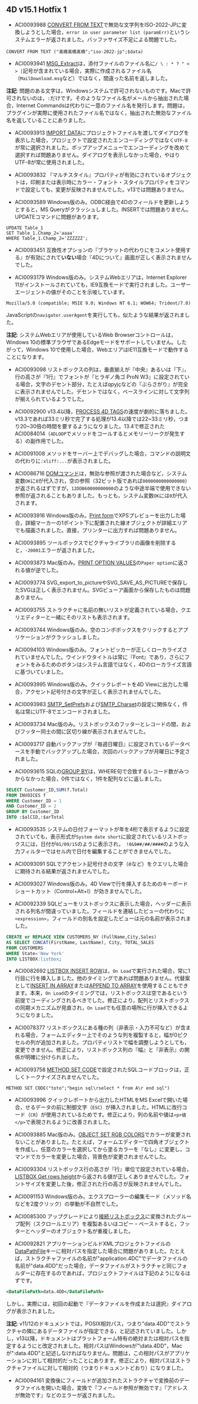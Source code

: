 4D v15.1 Hotfix 1
---
* ACI0093988 [CONVERT FROM TEXT](http://doc.4d.com/4Dv15R2/4D/15-R2/CONVERT-FROM-TEXT.301-2543340.ja.html)で無効な文字列をISO-2022-JPに変換しようとした場合，``error in user parameter list (paramErr)``というシステムエラーが返されました。バッファサイズ不足による問題でした。

```
CONVERT FROM TEXT ("髙橋髙橋髙橋";"iso-2022-jp";$data)
```

* ACI0093941 [MSG_Extract](http://doc.4d.com/4Dv15R2/4D-Internet-Commands/15-R2/MSG-Extract.301-2666848.ja.html)は，添付ファイルのファイル名に``/ \ : * ? " < > |``記号が含まれている場合，実際に作成されるファイル名（``MailDownload.msg``など）ではなく，間違った名前を返しました。

**注記**: 問題のある文字は，Windowsシステムで許可されないものです。Macで許可されないのは，``:``だけです。そのようなファイル名がメールから抽出された場合，Internet Commandsは代わりに一意のファイル名を発行します。問題は，プラグインが実際に使用されたファイル名ではなく，抽出された無効なファイル名を返していることにありました。

* ACI0093913 [IMPORT DATA](http://doc.4d.com/4Dv15R2/4D/15-R2/IMPORT-DATA.301-2543784.ja.html)にプロジェクトファイルを渡してダイアログを表示した場合，プロジェクトで設定されたエンコーディングではなく``UTF-8``が常に選択されました。ポップアップメニューでエンコーディングを改めて選択すれば問題ありません。ダイアログを表示しなかった場合，やはりUTF-8が常に使用されました。

* ACI0093832 『マルチスタイル』プロパティが有効にされているオブジェクトは，印刷または表示時にカラー・フォント・スタイルプロパティをコマンドで設定しても，変更が反映されませんでした。v13では問題ありません。
 
* ACI0093589 Windows版のみ。ODBC経由で4Dのフィールドを更新しようとすると，MS Queryがクラッシュしました。INSERTでは問題ありません。UPDATEコマンドに問題があります。

```
UPDATE Table_1
SET Table_1.Champ_2='aaaa'
WHERE Table_1.Champ_2='ZZZZZZ';
```

* ACI0093451 互換性オプションの『ブラケットの代わりにをコメント使用する』が有効にされて**いない**場合『4Dについて』画面が正しく表示されませんでした。

* ACI0093179 Windows版のみ。システムWebエリアは，Internet Explorer 11がインストールされていても，IE9互換モードで実行されました。ユーザーエージェントの値がそのことを示唆しています。

```
Mozilla/5.0 (compatible; MSIE 9.0; Windows NT 6.1; WOW64; Trident/7.0)
```

JavaScriptの```navigator.userAgent```を実行しても，似たような結果が返されました。

**注記**: システムWebエリアが使用しているWeb Browserコントロールは，Windows 10の標準ブラウザであるEdgeモードをサポートしていません。したがって，Windows 10で使用した場合，WebエリアはIE11互換モードで動作することになります。

* ACI0093098 リストボックスの列は，垂直揃えが『中央』あるいは『下』，行の高さが『1行』でフォントが『ヒラギノ角ゴ ProN W3』に設定されている場合，文字のデセント部分，たとえばqpyjçなどの『ぶらさがり』が完全に表示されませんでした。デセントではなく，ベースラインに対して文字列が揃えられているようでした。

* ACI0092900 v13.4以降，[PROCESS 4D TAGS](http://doc.4d.com/4Dv15R2/4D/15-R2/PROCESS-4D-TAGS.301-2542879.ja.html)の速度が劇的に落ちました。v13.3であれば33ミリ秒で完了する処理が13.4以降では22~33ミリ秒，つまり20~30倍の時間を要するようになりました。13.4で修正されたACI0084014（``4DLOOP``でメソッドをコールするとメモリーリークが発生する）の副作用でした。

* ACI0091008 メソッドをサーバー上でデバッグした場合，コマンドの説明文の代わりに``:xliff:...``が表示されました。

* ACI0086716 [DOMコマンド](http://doc.4d.com/4Dv14/4D/14.4/Overview-of-XML-DOM-Commands.300-2512139.ja.html)は，無効な参照が渡された場合など，システム変数```OK```に```0```が代入され，空の参照（32ビット版であれば```0000000000000000```）が返されるはずですが，```12DDB60000000000```のような中途半端で使用できない参照が返されることもありました。もっとも，システム変数```OK```には```0```が代入されます。

* ACI0093916 Windows版のみ。[Print form](http://doc.4d.com/4Dv15R2/4D/15-R2/Print-form.301-2543547.ja.html)でXPSプレビューを出力した場合，詳細マーカーの1ポイント下に配置された線オブジェクトが詳細エリアでも描画されました。直接，プリンターに出力すれば問題ありません。

* ACI0093895 ツールボックスでピクチャライブラリの画像を削除すると，``-20001``エラーが返されました。

* ACI0093873 Mac版のみ。[PRINT OPTION VALUES](http://doc.4d.com/4Dv15R2/4D/15-R2/PRINT-OPTION-VALUES.301-2543572.ja.html)の``Paper option``に返される値が逆でした。

* ACI0093774 SVG_export_to_pictureやSVG_SAVE_AS_PICTUREで保存したSVGは正しく表示されません。SVGビューア画面から保存したものは問題ありません。

* ACI0093755 ストラクチャに名前の無いリストが定義されている場合，クエリエディターと一緒にそのリストも表示されます。

* ACI0093744 Windows版のみ。空のコンボボックスをクリックするとアプリケーションがクラッシュしました。

* ACI0094103 Windows版のみ。フォントピッカーが正しくローカライズされていませんでした。ウインドウタイトルは常に『Font』であり，さらにフォントをみるためのボタンはシステム言語ではなく，4Dのローカライズ言語に基づいていました。

* ACI0093995 Windows版のみ。クイックレポートを4D Viewに出力した場合，アクセント記号付きの文字が正しく表示されませんでした。

* ACI0093983 [SMTP_SetPrefs](http://doc.4d.com/4Dv15R2/4D-Internet-Commands/15-R2/SMTP-SetPrefs.301-2666801.ja.html)および[SMTP_Charset](http://doc.4d.com/4Dv15R2/4D-Internet-Commands/15-R2/SMTP-Charset.301-2666786.ja.html)の設定に関係なく，件名は常にUTF-8でエンコードされました。

* ACI0093734 Mac版のみ。リストボックスのフッターとレコードの間，およびフッター同士の間に区切り線が表示されませんでした。

* ACI0093717 自動バックアップが『毎週日曜日』に設定されているデータベースを手動でバックアップした場合，次回のバックアップが月曜日に予定されました。

* ACI0093615 SQLの[GROUP BY](http://doc.4d.com/4Dv15R2/4D/15-R2/Using-the-GROUP-BY-clause.300-2636257.ja.html)は，WHERE句で合致するレコード数がみつからなかった場合，0件ではなく，1件を配列などに返しました。

```sql
SELECT Customer_ID,SUM(f.Total)
FROM INVOICES f  
WHERE Customer_ID = 1 
AND Customer_ID = 2  
GROUP BY Customer_ID  
INTO :$alCID,:$arTotal
```

* ACI0093535 システムの日付フォーマットが年を4桁で表示するように設定されていても，表示形式が``System date short``に設定されているリストボックスには，日付が``01/09/15``のように表示され，`` !0&9##/##/####``のような入力フィルターではセル内で日付を編集することができませんでした。

* ACI0093091 SQLでアクセント記号付きの文字（éなど）をクエリした場合に期待される結果が返されませんでした。

* ACI0093027 Windows版のみ。4D Viewで行を挿入するためのキーボードショートカット（Control+Alt+I）が効きませんでした。

* ACI0092339 SQLビューをリストボックスに表示した場合，ヘッダーに表示される列名が間違っていました。フィールドを連結したビューの代わりに``<expression>``，フィールドの別名を設定したビューは元の名前が表示されました。

```sql
CREATE or REPLACE VIEW CUSTOMERS_NY (FullName,City,Sales) 
AS SELECT CONCAT(FirstName, LastName), City, TOTAL_SALES 
FROM CUSTOMERS 
WHERE State='New York'
INTO LISTBOX:listbox;
```

* ACI0082692 [LISTBOX INSERT ROW](http://doc.4d.com/4Dv15R2/4D/15-R2/LISTBOX-INSERT-ROWS.301-2544053.ja.html)は，``On Load``で実行された場合，常に1行目に行を挿入しました。他のタイミングであれば問題ありません。代替案として[INSERT IN ARRAY](http://doc.4d.com/4Dv15R2/4D/15-R2/INSERT-IN-ARRAY.301-2543205.ja.html)または[APPEND TO ARRAY](http://doc.4d.com/4Dv15R2/4D/15-R2/APPEND-TO-ARRAY.301-2543232.ja.html)を使用することもできます。本来，``On Load``のタイミングでは，リストボックスは空であるという前提でコーディングされるべきでした。修正により，配列とリストボックスの同期メカニズムが見直され，``On Load``でも任意の場所に行が挿入できるようになりました。

* ACI0078377 リストボックスにある種の列（非表示・入力不可など）が含まれる場合，フォームエディター上でそのような列を複製すると，幅が0ピクセルの列が追加されました。プロパティリストで幅を調整しようとしても，変更できません。修正により，リストボックス列の『幅』と『非表示』の関係が明確に分けられました。

* ACI0093758 [METHOD SET CODE](http://doc.4d.com/4Dv15R2/4D/15-R2/METHOD-SET-CODE.301-2543907.ja.html)で設定されたSQLコードブロックは，正しくトークナイズされませんでした。

```
METHOD SET CODE("toto";"begin sql\rselect * from A\r end sql")
```

* ACI0093996 クイックレポートから出力したHTMLをMS Excelで開いた場合，せるデータの前に制御文字（``ESC``）が挿入されました。HTMLに改行コード（``CR``）が使用されているためです。修正により，列の名前や値は``<p>値</p>``で表現されるように改善されました。

* ACI0093885 Mac版のみ。[OBJECT SET RGB COLORS](http://doc.4d.com/4Dv15R2/4D/15-R2/OBJECT-SET-RGB-COLORS.301-2543619.ja.html)でカラーが変更されないことがありました。たとえば，フォームエディターで四角オブジェクトを作成し，任意のカラーを選択してから塗るカラーを『なし』に変更し，コマンドでカラーを変更した場合，背景色が変更されませんでした。

* ACI0093304 リストボックス行の高さが『行』単位で設定されている場合，[LISTBOX Get rows height](http://doc.4d.com/4Dv15R2/4D/15-R2/LISTBOX-Get-rows-height.301-2544043.ja.html)から返される値が正しくありませんでした。フォントサイズを変更した後，修正された行の高さが反映されませんでした。

* ACI0091153 Windows版のみ。エクスプローラーの編集モード（メソッド名などを2度クリック）の挙動が不自然でした。

* ACI0085300 アップグレードにより[接続リストボックス](http://doc.4d.com/4Dv15R2/4D/15-R2/List-box-specific-properties.300-2634737.ja.html)に変換されたグループ配列（スクロールエリア）を複製あるいはコピー・ペーストすると，フッターとヘッダーのオブジェクト名が重複しました。

* ACI0092821 アプリケーションビルドXMLプロジェクトファイルの[DataPathFile](http://doc.4d.com/4Dv15/4D/15/DataFilePath.300-2400037.ja.html)キーに相対パスを指定した場合に問題がありました。たとえば，ストラクチャファイルの名前が"application.4DC"でデータファイルの名前が"data.4DD"だった場合，データファイルがストラクチャと同じフォルダーに存在するのであれば，プロジェクトファイルは下記のようになるはずです。

```xml
<DataFilePath>data.4DD</DataFilePath>
```

しかし，実際には，初回の起動で『データファイルを作成または選択』ダイアログが表示されました。

**注記**: v11/12のドキュメントでは，POSIX相対パス，つまり"data.4DD"でストラクチャの隣にあるデータファイルが指定できる，と記述されていました。しかし，v13以降，ドキュメントはプラットフォーム特有の絶対または相対パスを指定するようにと改定されました。相対パスはWindowsが"\data.4DD"，Macが":data.4DD"と記述しなければなりません。問題は，この相対パスがアプリケーションに対して相対的だったことにあります。修正により，相対パスはストラクチャファイルに対して相対的（つまりドキュメントどおり）になりました。

* ACI0094161 変換後にフィールドが追加されたストラクチャで変換前のデータファイルを開いた場合，変換で『フィールド参照が無効です』『アドレスが無効です』などのエラーが返されました。
















































 




